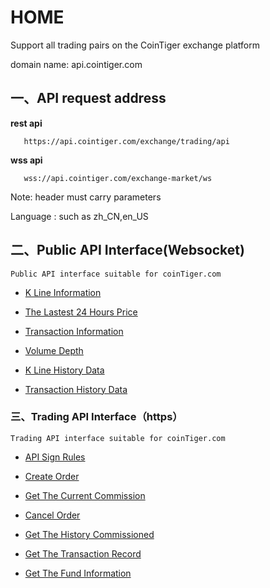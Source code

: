 # HOME

Support all trading pairs on the CoinTiger exchange platform 

domain name: api.cointiger.com

## 一、API request address

  **rest api**  
```
   https://api.cointiger.com/exchange/trading/api
```

 **wss api**<br/>
```
   wss://api.cointiger.com/exchange-market/ws
```

  Note: header must carry parameters

  Language : such as zh_CN,en_US


## 二、Public API Interface(Websocket)


```
Public API interface suitable for coinTiger.com
```

- [K Line Information](/cointiger/api-docs/wiki/Public-K-Line-Information)

- [The Lastest 24 Hours Price](/cointiger/api-docs/wiki/Public-The-Lastest-24-Hours-Price)

- [Transaction Information](/cointiger/api-docs/wiki/Public-Transaction-Information)

- [Volume Depth](/cointiger/api-docs/wiki/Public-Volume-Depth)

- [K Line History Data](/cointiger/api-docs/wiki/Public-K-Line-History-Data)

- [Transaction History Data](/cointiger/api-docs/wiki/Public-Transaction-History-Data)

### 三、Trading API Interface（https）

```
Trading API interface suitable for coinTiger.com
```
- [API Sign Rules](/cointiger/api-docs/wiki/Trading-API-Sign-Rules)

- [Create Order](/cointiger/api-docs/wiki/Trading-Create-Order)

- [Get The Current Commission](/cointiger/api-docs/wiki/Trading-Get-The-Current-Commission)

- [Cancel Order](/cointiger/api-docs/wiki/Trading-Cancel-Order)

- [Get The History Commissioned](/cointiger/api-docs/wiki/Trading-Get-The-History-Commissioned)

- [Get The Transaction Record](/cointiger/api-docs/wiki/Trading-Get-The-Transaction-Record)

- [Get The  Fund  Information](/cointiger/api-docs/wiki/Trading-获取资金状况)
